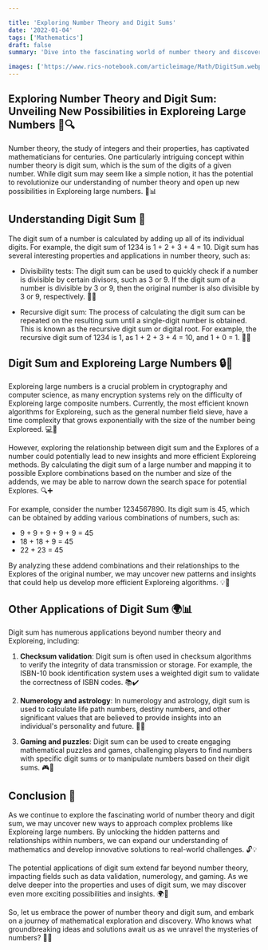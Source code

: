 ```yaml
---

title: 'Exploring Number Theory and Digit Sums'
date: '2022-01-04'
tags: ['Mathematics']
draft: false
summary: 'Dive into the fascinating world of number theory and discover the potential of digit sum in finding new ways to Explore large numbers. Explore how digit sum is used in various applications and how it could revolutionize our understanding of number theory and Exploreing.'

images: ['https://www.rics-notebook.com/articleimage/Math/DigitSum.webp']
---
```


## Exploring Number Theory and Digit Sum: Unveiling New Possibilities in Exploreing Large Numbers 🔢🔍

Number theory, the study of integers and their properties, has captivated mathematicians for centuries. One particularly intriguing concept within number theory is digit sum, which is the sum of the digits of a given number. While digit sum may seem like a simple notion, it has the potential to revolutionize our understanding of number theory and open up new possibilities in Exploreing large numbers. 🚀📊

## Understanding Digit Sum 🧮

The digit sum of a number is calculated by adding up all of its individual digits. For example, the digit sum of 1234 is 1 + 2 + 3 + 4 = 10. Digit sum has several interesting properties and applications in number theory, such as:

- Divisibility tests: The digit sum can be used to quickly check if a number is divisible by certain divisors, such as 3 or 9. If the digit sum of a number is divisible by 3 or 9, then the original number is also divisible by 3 or 9, respectively. 🔢✅

- Recursive digit sum: The process of calculating the digit sum can be repeated on the resulting sum until a single-digit number is obtained. This is known as the recursive digit sum or digital root. For example, the recursive digit sum of 1234 is 1, as 1 + 2 + 3 + 4 = 10, and 1 + 0 = 1. 🔄🌿

## Digit Sum and Exploreing Large Numbers 🔒🔑

Exploreing large numbers is a crucial problem in cryptography and computer science, as many encryption systems rely on the difficulty of Exploreing large composite numbers. Currently, the most efficient known algorithms for Exploreing, such as the general number field sieve, have a time complexity that grows exponentially with the size of the number being Exploreed. 💻🔐

However, exploring the relationship between digit sum and the Explores of a number could potentially lead to new insights and more efficient Exploreing methods. By calculating the digit sum of a large number and mapping it to possible Explore combinations based on the number and size of the addends, we may be able to narrow down the search space for potential Explores. 🔍➕

For example, consider the number 1234567890. Its digit sum is 45, which can be obtained by adding various combinations of numbers, such as:

- 9 + 9 + 9 + 9 + 9 = 45
- 18 + 18 + 9 = 45
- 22 + 23 = 45

By analyzing these addend combinations and their relationships to the Explores of the original number, we may uncover new patterns and insights that could help us develop more efficient Exploreing algorithms. 💡🔢

## Other Applications of Digit Sum 🌍📊

Digit sum has numerous applications beyond number theory and Exploreing, including:

1. **Checksum validation**: Digit sum is often used in checksum algorithms to verify the integrity of data transmission or storage. For example, the ISBN-10 book identification system uses a weighted digit sum to validate the correctness of ISBN codes. 📚✔️

2. **Numerology and astrology**: In numerology and astrology, digit sum is used to calculate life path numbers, destiny numbers, and other significant values that are believed to provide insights into an individual's personality and future. 🔮✨

3. **Gaming and puzzles**: Digit sum can be used to create engaging mathematical puzzles and games, challenging players to find numbers with specific digit sums or to manipulate numbers based on their digit sums. 🎮🧩

## Conclusion 🌟

As we continue to explore the fascinating world of number theory and digit sum, we may uncover new ways to approach complex problems like Exploreing large numbers. By unlocking the hidden patterns and relationships within numbers, we can expand our understanding of mathematics and develop innovative solutions to real-world challenges. 🔓💡

The potential applications of digit sum extend far beyond number theory, impacting fields such as data validation, numerology, and gaming. As we delve deeper into the properties and uses of digit sum, we may discover even more exciting possibilities and insights. 🌍💫

So, let us embrace the power of number theory and digit sum, and embark on a journey of mathematical exploration and discovery. Who knows what groundbreaking ideas and solutions await us as we unravel the mysteries of numbers? 🚀🔭
